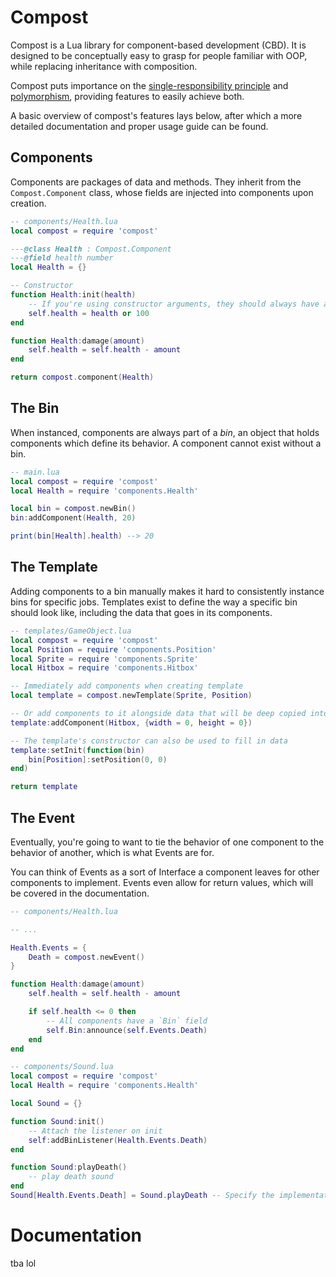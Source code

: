 # Compost
Compost is a Lua library for component-based development (CBD).
It is designed to be conceptually easy to grasp for people familiar with OOP, while replacing inheritance with composition.

Compost puts importance on the [single-responsibility principle](https://en.m.wikipedia.org/wiki/Single-responsibility_principle) and [polymorphism](https://en.m.wikipedia.org/wiki/Polymorphism_(computer_science)), providing features to easily achieve both.

A basic overview of compost's features lays below, after which a more detailed documentation and proper usage guide can be found.

## Components
Components are packages of data and methods. They inherit from the `Compost.Component` class, whose fields are injected into components upon creation.

```lua
-- components/Health.lua
local compost = require 'compost'

---@class Health : Compost.Component
---@field health number
local Health = {}

-- Constructor
function Health:init(health)
    -- If you're using constructor arguments, they should always have a default value, for easier use of components in Templates.
    self.health = health or 100
end

function Health:damage(amount)
    self.health = self.health - amount
end

return compost.component(Health)
```

## The Bin
When instanced, components are always part of a *bin*, an object that holds components which define its behavior. A component cannot exist without a bin.

```lua
-- main.lua
local compost = require 'compost'
local Health = require 'components.Health'

local bin = compost.newBin()
bin:addComponent(Health, 20)

print(bin[Health].health) --> 20
```

## The Template
Adding components to a bin manually makes it hard to consistently instance bins for specific jobs.
Templates exist to define the way a specific bin should look like, including the data that goes in its components.

```lua
-- templates/GameObject.lua
local compost = require 'compost'
local Position = require 'components.Position'
local Sprite = require 'components.Sprite'
local Hitbox = require 'components.Hitbox'

-- Immediately add components when creating template
local template = compost.newTemplate(Sprite, Position)

-- Or add components to it alongside data that will be deep copied into the component after instancing
template:addComponent(Hitbox, {width = 0, height = 0})

-- The template's constructor can also be used to fill in data
template:setInit(function(bin)
    bin[Position]:setPosition(0, 0)
end)

return template
```

## The Event
Eventually, you're going to want to tie the behavior of one component to the behavior of another, which is what Events are for.

You can think of Events as a sort of Interface a component leaves for other components to implement. Events even allow for return values, which will be covered in the documentation.

```lua
-- components/Health.lua

-- ...

Health.Events = {
    Death = compost.newEvent()
}

function Health:damage(amount)
    self.health = self.health - amount

    if self.health <= 0 then
        -- All components have a `Bin` field
        self.Bin:announce(self.Events.Death)
    end
end
```
```lua
-- components/Sound.lua
local compost = require 'compost'
local Health = require 'components.Health'

local Sound = {}

function Sound:init()
    -- Attach the listener on init
    self:addBinListener(Health.Events.Death)
end

function Sound:playDeath()
    -- play death sound
end
Sound[Health.Events.Death] = Sound.playDeath -- Specify the implementation for the event
```
# Documentation
tba lol
